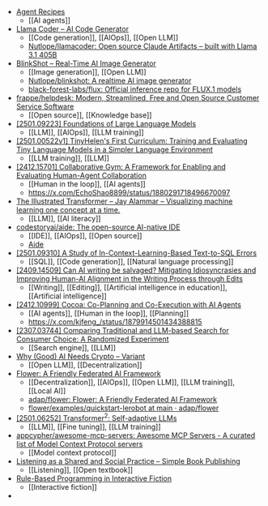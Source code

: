 - [Agent Recipes](https://www.agentrecipes.com/)
	- [[AI agents]]
- [Llama Coder – AI Code Generator](https://llamacoder.together.ai/)
	- [[Code generation]], [[AIOps]], [[Open LLM]]
	- [Nutlope/llamacoder: Open source Claude Artifacts – built with Llama 3.1 405B](https://github.com/Nutlope/llamacoder)
- [BlinkShot – Real-Time AI Image Generator](https://www.blinkshot.io/)
	- [[Image generation]], [[Open LLM]]
	- [Nutlope/blinkshot: A realtime AI image generator](https://github.com/Nutlope/blinkshot)
	- [black-forest-labs/flux: Official inference repo for FLUX.1 models](https://github.com/black-forest-labs/flux)
- [frappe/helpdesk: Modern, Streamlined, Free and Open Source Customer Service Software](https://github.com/frappe/helpdesk)
	- [[Open source]], [[Knowledge base]]
- [[2501.09223] Foundations of Large Language Models](https://arxiv.org/abs/2501.09223)
	- [[LLM]], [[AIOps]], [[LLM training]]
- [[2501.00522v1] TinyHelen's First Curriculum: Training and Evaluating Tiny Language Models in a Simpler Language Environment](https://arxiv.org/abs/2501.00522v1)
	- [[LLM training]], [[LLM]]
- [[2412.15701] Collaborative Gym: A Framework for Enabling and Evaluating Human-Agent Collaboration](https://arxiv.org/abs/2412.15701)
	- [[Human in the loop]], [[AI agents]]
	- https://x.com/EchoShao8899/status/1880291718496670097
- [The Illustrated Transformer – Jay Alammar – Visualizing machine learning one concept at a time.](https://jalammar.github.io/illustrated-transformer/)
	- [[LLM]], [[AI literacy]]
- [codestoryai/aide: The open-source AI-native IDE](https://github.com/codestoryai/aide)
	- [[IDE]], [[AIOps]], [[Open source]]
	- [Aide](https://aide.dev/)
- [[2501.09310] A Study of In-Context-Learning-Based Text-to-SQL Errors](https://arxiv.org/abs/2501.09310)
	- [[SQL]], [[Code generation]], [[Natural language processing]]
- [[2409.14509] Can AI writing be salvaged? Mitigating Idiosyncrasies and Improving Human-AI Alignment in the Writing Process through Edits](https://arxiv.org/abs/2409.14509)
	- [[Writing]], [[Editing]], [[Artificial intelligence in education]], [[Artificial intelligence]]
- [[2412.10999] Cocoa: Co-Planning and Co-Execution with AI Agents](https://arxiv.org/abs/2412.10999)
	- [[AI agents]], [[Human in the loop]], [[Planning]]
	- https://x.com/kjfeng_/status/1879914501434388815
- [[2307.03744] Comparing Traditional and LLM-based Search for Consumer Choice: A Randomized Experiment](https://arxiv.org/abs/2307.03744)
	- [[Search engine]], [[LLM]]
- [Why (Good) AI Needs Crypto – Variant](https://variant.fund/articles/why-good-ai-needs-crypto/)
	- [[Open LLM]], [[Decentralization]]
- [Flower: A Friendly Federated AI Framework](https://flower.ai/)
	- [[Decentralization]], [[AIOps]], [[Open LLM]], [[LLM training]], [[Local AI]]
	- [adap/flower: Flower: A Friendly Federated AI Framework](https://github.com/adap/flower)
	- [flower/examples/quickstart-lerobot at main · adap/flower](https://github.com/adap/flower/tree/main/examples/quickstart-lerobot)
- [[2501.06252] $\text{Transformer}^2$: Self-adaptive LLMs](https://arxiv.org/abs/2501.06252)
	- [[LLM]], [[Fine tuning]], [[LLM training]]
- [appcypher/awesome-mcp-servers: Awesome MCP Servers - A curated list of Model Context Protocol servers](https://github.com/appcypher/awesome-mcp-servers)
	- [[Model context protocol]]
- [Listening as a Shared and Social Practice – Simple Book Publishing](https://opentextbooks.uregina.ca/listeningsharedsocialpractice/)
	- [[Listening]], [[Open textbook]]
- [Rule-Based Programming in Interactive Fiction](https://eblong.com/zarf/essays/rule-based-if/index.html)
	- [[Interactive fiction]]
-